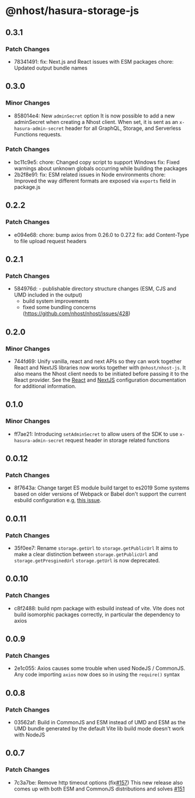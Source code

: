 # @nhost/hasura-storage-js

## 0.3.1

### Patch Changes

- 78341491: fix: Next.js and React issues with ESM packages
  chore: Updated output bundle names

## 0.3.0

### Minor Changes

- 858014e4: New `adminSecret` option
  It is now possible to add a new adminSecret when creating a Nhost client. When set, it is sent as an `x-hasura-admin-secret` header for all GraphQL, Storage, and Serverless Functions requests.

### Patch Changes

- bc11c9e5: chore: Changed copy script to support Windows
  fix: Fixed warnings about unknown globals occurring while building the packages
- 2b2f8e91: fix: ESM related issues in Node environments
  chore: Improved the way different formats are exposed via `exports` field in package.js

## 0.2.2

### Patch Changes

- e094e68: chore: bump axios from 0.26.0 to 0.27.2
  fix: add Content-Type to file upload request headers

## 0.2.1

### Patch Changes

- 584976d: - publishable directory structure changes (ESM, CJS and UMD included in the output)
  - build system improvements
  - fixed some bundling concerns (https://github.com/nhost/nhost/issues/428)

## 0.2.0

### Minor Changes

- 744fd69: Unify vanilla, react and next APIs so they can work together
  React and NextJS libraries now works together with `@nhost/nhost-js`. It also means the Nhost client needs to be initiated before passing it to the React provider.
  See the [React](https://docs.nhost.io/reference/react#configuration) and [NextJS](https://docs.nhost.io/reference/nextjs/configuration) configuration documentation for additional information.

## 0.1.0

### Minor Changes

- ff7ae21: Introducing `setAdminSecret` to allow users of the SDK to use `x-hasura-admin-secret` request header in storage related functions

## 0.0.12

### Patch Changes

- 8f7643a: Change target ES module build target to es2019
  Some systems based on older versions of Webpack or Babel don't support the current esbuild configuration e.g, [this issue](https://github.com/nhost/nhost/issues/275).

## 0.0.11

### Patch Changes

- 35f0ee7: Rename `storage.getUrl` to `storage.getPublicUrl`
  It aims to make a clear distinction between `storage.getPublicUrl` and `storage.getPresginedUrl`
  `storage.getUrl` is now deprecated.

## 0.0.10

### Patch Changes

- c8f2488: build npm package with esbuild instead of vite. Vite does not build isomorphic packages correctly, in particular the dependency to axios

## 0.0.9

### Patch Changes

- 2e1c055: Axios causes some trouble when used NodeJS / CommonJS. Any code importing `axios` now does so in using the `require()` syntax

## 0.0.8

### Patch Changes

- 03562af: Build in CommonJS and ESM instead of UMD and ESM as the UMD bundle generated by the default Vite lib build mode doesn't work with NodeJS

## 0.0.7

### Patch Changes

- 7c3a7be: Remove http timeout options (fix[#157](https://github.com/nhost/nhost/issues/157))
  This new release also comes up with both ESM and CommonJS distributions and solves [#151](https://github.com/nhost/nhost/issues/151)
